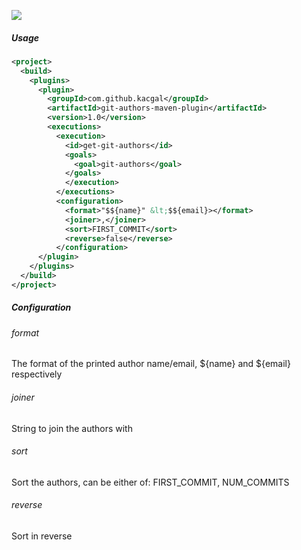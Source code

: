 [![](https://jitpack.io/v/kacgal/maven-git-authors-plugin.svg)](https://jitpack.io/#kacgal/maven-git-authors-plugin)

##### Usage

```xml
<project>
  <build>
    <plugins>
      <plugin>
        <groupId>com.github.kacgal</groupId>
        <artifactId>git-authors-maven-plugin</artifactId>
        <version>1.0</version>
        <executions>
          <execution>
            <id>get-git-authors</id>
            <goals>
              <goal>git-authors</goal>
            </goals>
            </execution>
          </executions>
          <configuration>
            <format>"$${name}" &lt;$${email}></format>
            <joiner>,</joiner>
            <sort>FIRST_COMMIT</sort>
            <reverse>false</reverse>
          </configuration>
      </plugin>
    </plugins>
  </build>
</project>
```

##### Configuration
###### format
The format of the printed author name/email, ${name} and ${email} respectively
###### joiner
String to join the authors with
###### sort
Sort the authors, can be either of: FIRST_COMMIT, NUM_COMMITS
###### reverse
Sort in reverse